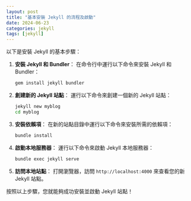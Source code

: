 ```yaml
---
layout: post
title: "基本安裝 Jekyll 的流程及啟動"
date: 2024-06-23
categories: jekyll
tags: [jekyll]
---
```


以下是安裝 Jekyll 的基本步驟：

1. **安裝 Jekyll 和 Bundler**：
    在命令行中運行以下命令來安裝 Jekyll 和 Bundler：

    ```bash
    gem install jekyll bundler
    ```

2. **創建新的 Jekyll 站點**：
    運行以下命令來創建一個新的 Jekyll 站點：

    ```bash
    jekyll new myblog
    cd myblog
    ```

3. **安裝依賴項**：
    在新的站點目錄中運行以下命令來安裝所需的依賴項：

    ```bash
    bundle install
    ```

4. **啟動本地服務器**：
    運行以下命令來啟動 Jekyll 本地服務器：

    ```bash
    bundle exec jekyll serve
    ```

5. **訪問本地站點**：
    打開瀏覽器，訪問 `http://localhost:4000` 來查看您的新 Jekyll 站點。

按照以上步驟，您就能夠成功安裝並啟動 Jekyll 站點！
